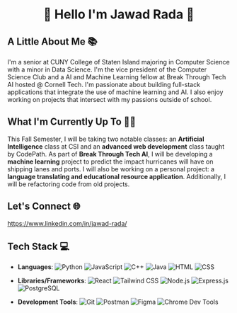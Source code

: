 <h1 align="center">🌟 Hello I'm Jawad Rada 🌟</h1>

## A Little About Me 📚
I'm a senior at CUNY College of Staten Island majoring in Computer Science with a minor in Data Science. I'm the vice president of the Computer Science Club and a AI and Machine Learning fellow at Break Through Tech AI hosted @ Cornell Tech. I'm passionate about building full-stack applications that integrate the use of machine learning and AI. I also enjoy working on projects that intersect with my passions outside of school.

## What I'm Currently Up To 👨‍💻
This Fall Semester, I will be taking two notable classes: an **Artificial Intelligence** class at CSI and an **advanced web development** class taught by CodePath. As part of **Break Through Tech AI**, I will be developing a **machine learning** project to predict the impact hurricanes will have on shipping lanes and ports. I will also be working on a personal project: a **language translating and educational resource application**. Additionally, I will be refactoring code from old projects.

## Let's Connect 🌐
https://www.linkedin.com/in/jawad-rada/

## Tech Stack 💻

- **Languages**:
  ![Python](https://img.shields.io/badge/Python-3776AB?style=flat&logo=python&logoColor=white)
  ![JavaScript](https://img.shields.io/badge/JavaScript-F7DF1E?style=flat&logo=javascript&logoColor=black)
  ![C++](https://img.shields.io/badge/C++-00599C?style=flat&logo=c%2B%2B&logoColor=white)
  ![Java](https://img.shields.io/badge/Java-007396?style=flat&logo=java&logoColor=white)
  ![HTML](https://img.shields.io/badge/HTML5-E34F26?style=flat&logo=html5&logoColor=white)
  ![CSS](https://img.shields.io/badge/CSS3-1572B6?style=flat&logo=css3&logoColor=white)

- **Libraries/Frameworks**:
  ![React](https://img.shields.io/badge/React-61DAFB?style=flat&logo=react&logoColor=black)
  ![Tailwind CSS](https://img.shields.io/badge/Tailwind_CSS-38B2AC?style=flat&logo=tailwind-css&logoColor=white)
  ![Node.js](https://img.shields.io/badge/Node.js-339933?style=flat&logo=node-dot-js&logoColor=white)
  ![Express.js](https://img.shields.io/badge/Express.js-000000?style=flat&logo=express&logoColor=white)
  ![PostgreSQL](https://img.shields.io/badge/PostgreSQL-336791?style=flat&logo=postgresql&logoColor=white)

- **Development Tools**:
  ![Git](https://img.shields.io/badge/Git-F05032?style=flat&logo=git&logoColor=white)
  ![Postman](https://img.shields.io/badge/Postman-FF6C37?style=flat&logo=postman&logoColor=white)
  ![Figma](https://img.shields.io/badge/Figma-F24E1E?style=flat&logo=figma&logoColor=white)
  ![Chrome Dev Tools](https://img.shields.io/badge/Chrome_Dev_Tools-4285F4?style=flat&logo=google-chrome&logoColor=white)
